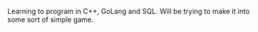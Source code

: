 <p>
Learning to program in C++, GoLang and SQL. 
Will be trying to make it into some sort of simple game.
</p>
